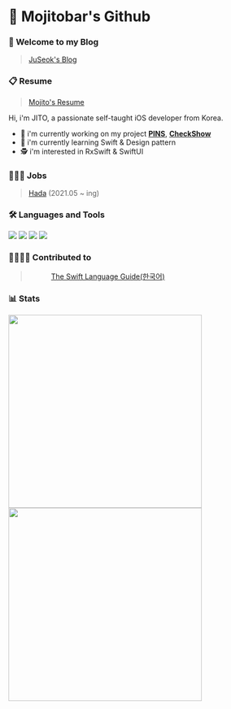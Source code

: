 # 🙇 Mojitobar's Github

### 🙌 Welcome to my Blog
> [JuSeok's Blog](https://juseok.xyz/)

### 📋 Resume
> [Mojito's Resume](https://profuse-door-fd0.notion.site/iOS-60f151bd94d64f84a67502c198a11235)

Hi, i'm JITO, a passionate self-taught iOS developer from Korea.
- 🔭 i'm currently working on my project [<b>PINS</b>](https://github.com/hadacorp/Pins_iOS), [<b>CheckShow</b>](https://github.com/dogVelopers/checkshow)
- 🌱 i'm currently learning Swift & Design pattern
- 🕵️ i'm interested in RxSwift & SwiftUI

### 👨🏻‍💻 Jobs
> [Hada](https://www.hadainfo.com/) (2021.05 ~ ing)

### 🛠 Languages and Tools
<img src="https://img.shields.io/badge/Swift-FA7343?logo=Swift&logoColor=white"/> <img src="https://img.shields.io/badge/Xcode-147EFB?logo=Xcode&logoColor=white"/> <img src="https://img.shields.io/badge/UIkit-2396F3?logo=UIkit&logoColor=white"/> <img src="https://img.shields.io/badge/Java-007396?logo=Java&logoColor=white"/>

### 👨‍👩‍👧‍👦 Contributed to
> <img src="https://swift.org/assets/images/swift.svg" width="40" height="13"/> [The Swift Language Guide(한국어)](https://github.com/Jusung/the-swift-programming-language-kr)

### 📊 Stats
<div>
<img width="380" src="http://github-readme-streak-stats.herokuapp.com?user=MojitoBar&theme=tokyonight&date_format=%5BY%20%5DM%20j">
<img width="380" src="https://github-readme-stats.vercel.app/api?username=MojitoBar&show_icons=true&theme=tokyonight">
</div>
